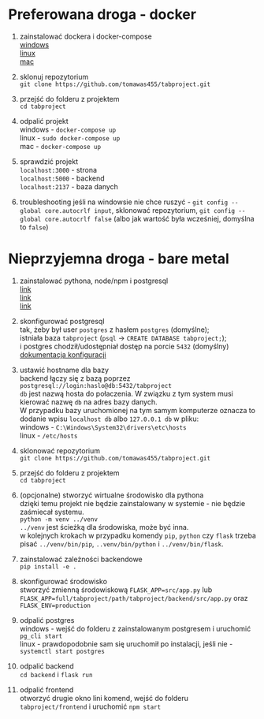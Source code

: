 # Preferowana droga - docker

1. zainstalować dockera i docker-compose<br/>
    [windows](https://docs.docker.com/desktop/windows/install/)<br/>
    [linux](https://docs.docker.com/desktop/linux/install/)<br/>
    [mac](https://docs.docker.com/desktop/mac/install/)

2. sklonuj repozytorium<br/>
    `git clone https://github.com/tomawas455/tabproject.git`

3. przejść do folderu z projektem<br/>
    `cd tabproject`

4. odpalić projekt<br/>
    windows - `docker-compose up`<br/>
    linux - `sudo docker-compose up`<br/>
    mac - `docker-compose up`

5. sprawdzić projekt<br/>
    `localhost:3000` - strona<br/>
    `localhost:5000` - backend<br/>
    `localhost:2137` - baza danych

6. troubleshooting
    jeśli na windowsie nie chce ruszyć - `git config --global core.autocrlf input`, sklonować repozytorium, `git config --global core.autocrlf false` (albo jak wartość była wcześniej, domyślna to `false`)

# Nieprzyjemna droga - bare metal
1. zainstalować pythona, node/npm i postgresql<br/>
    [link](https://www.python.org/downloads/)<br/>
    [link](https://nodejs.org/en/)<br/>
    [link](https://www.postgresql.org/download/)

2. skonfigurować postgresql<br/>
    tak, żeby był user `postgres` z hasłem `postgres` (domyślne);<br/>
    istniała baza `tabproject` (`psql` -> `CREATE DATABASE tabproject;`);<br/>
    i postgres chodził/udostępniał dostęp na porcie `5432` (domyślny)<br/>
    [dokumentacja konfiguracji](https://www.postgresql.org/docs/13/runtime-config.html)

3. ustawić hostname dla bazy<br/>
    backend łączy się z bazą poprzez `postgresql://login:haslo@db:5432/tabproject`<br/>
    `db` jest nazwą hosta do połaczenia. W związku z tym system musi kierować nazwę `db` na adres bazy danych.<br/>
    W przypadku bazy uruchomionej na tym samym komputerze oznacza to dodanie wpisu `localhost db` albo `127.0.0.1 db` w pliku:<br/>
    windows - `C:\Windows\System32\drivers\etc\hosts`<br/>
    linux - `/etc/hosts`

4. sklonować repozytorium<br/>
    `git clone https://github.com/tomawas455/tabproject.git`

5. przejść do folderu z projektem<br/>
    `cd tabproject`

6. (opcjonalne) stworzyć wirtualne środowisko dla pythona<br/>
    dzięki temu projekt nie będzie zainstalowany w systemie - nie będzie zaśmiecał systemu.<br/>
    `python -m venv ../venv`<br/>
    `../venv` jest ścieżką dla środowiska, może być inna.<br/>
    w kolejnych krokach w przypadku komendy `pip`, `python` czy `flask` trzeba pisać `../venv/bin/pip`, `..venv/bin/python` i `../venv/bin/flask`.

7. zainstalować zależności backendowe<br/>
    `pip install -e .`

8. skonfigurować środowisko<br/>
    stworzyć zmienną środowiskową `FLASK_APP=src/app.py` lub `FLASK_APP=full/tabproject/path/tabproject/backend/src/app.py` oraz `FLASK_ENV=production`

9. odpalić postgres<br/>
    windows - wejść do folderu z zainstalowanym postgresem i uruchomić `pg_cli start`<br/>
    linux - prawdopodobnie sam się uruchomił po instalacji, jeśli nie - `systemctl start postgres`

10. odpalić backend<br/>
    `cd backend` i `flask run`

11. odpalić frontend<br/>
    otworzyć drugie okno lini komend, wejść do folderu `tabproject/frontend` i uruchomić `npm start`
